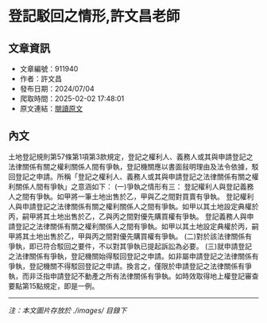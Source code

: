 # 登記駁回之情形,許文昌老師

## 文章資訊
- 文章編號：911940
- 作者：許文昌
- 發布日期：2024/07/04
- 爬取時間：2025-02-02 17:48:01
- 原文連結：[閱讀原文](https://real-estate.get.com.tw/Columns/detail.aspx?no=911940)

## 內文
土地登記規則第57條第1項第3款規定，登記之權利人、義務人或其與申請登記之法律關係有關之權利關係人間有爭執，登記機關應以書面敍明理由及法令依據，駁回登記之申請。所稱「登記之權利人、義務人或其與申請登記之法律關係有關之權利關係人間有爭執」之意涵如下：
(一)爭執之情形有三：
登記權利人與登記義務人之間有爭執。如甲將一筆土地出售於乙，甲與乙之間對買賣有爭執。
登記權利人與申請登記之法律關係有關之權利關係人之間有爭執。如甲以其土地設定典權於丙，嗣甲將其土地出售於乙，乙與丙之間對優先購買權有爭執。
登記義務人與申請登記之法律關係有關之權利關係人之間有爭執。如甲以其土地設定典權於丙，嗣甲將其土地出售於乙，甲與丙之間對優先購買權有爭執。
(二)對於該法律關係有爭執，即已符合駁回之要件，不以對其爭執已提起訴訟為必要。
(三)就申請登記之法律關係有爭執，登記機關始得駁回登記之申請。如非屬申請登記之法律關係有爭執，登記機關不得駁回登記之申請。換言之，僅限於申請登記之法律關係有爭執，而非泛指申請登記不動產之所有法律關係有爭執。如時效取得地上權登記審查要點第15點規定，即是一例。

---
*注：本文圖片存放於 ./images/ 目錄下*

